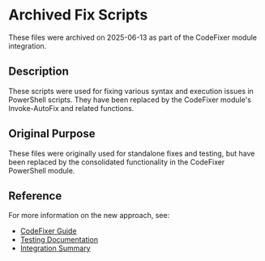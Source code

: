 # Archived Fix Scripts

These files were archived on 2025-06-13 as part of the CodeFixer module integration.

## Description
These scripts were used for fixing various syntax and execution issues in PowerShell scripts. They have been replaced by the CodeFixer module's Invoke-AutoFix and related functions.

## Original Purpose
These files were originally used for standalone fixes and testing, but have been replaced by the consolidated functionality in the CodeFixer PowerShell module.

## Reference
For more information on the new approach, see:
- [CodeFixer Guide](../docs/CODEFIXER-GUIDE.md)
- [Testing Documentation](../docs/TESTING.md)
- [Integration Summary](../INTEGRATION-SUMMARY.md)
